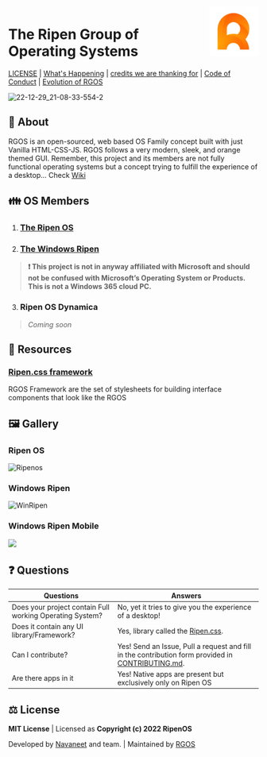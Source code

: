 <img align="right" width="100" height="100" src="Ripenos/Assets/General/ripenOs.png">

# The Ripen Group of Operating Systems
 [LICENSE](LICENSE) | [What's Happening](Docs/Changelog.md) | [credits we are thanking for](Docs/Credits.md) | [Code of Conduct](CODE_OF_CONDUCT.md) | [Evolution of RGOS](Docs/Evolution.md)
 
 ![22-12-29_21-08-33-554-2](https://user-images.githubusercontent.com/120778877/209983105-1a1e190a-a292-4caf-8c7a-3387c6a66e5e.jpg)

## 🪪 About
 RGOS is an open-sourced, web based OS Family concept built with just Vanilla HTML-CSS-JS. RGOS follows a very modern, sleek, and orange themed GUI. Remember, this project and its members are not fully functional operating systems but a concept trying to fulfill the experience of a desktop... Check [Wiki](https://github.com/ripenos/ripenos.github.io/wiki)
 
## 👪 OS Members
1. ### [The Ripen OS](https://ripenos.github.io/Ripenos)
2. ### [The Windows Ripen](https://ripenos.github.io/WinRipen)
 > **❗ This project is not in anyway affiliated with Microsoft and should not be confused with Microsoft’s Operating System or Products. This is not a Windows 365 cloud PC.**
3. ### Ripen OS Dynamica
 > _Coming soon_

## 🎒 Resources
### [Ripen.css framework](https://ripenos.github.io/ripen.css/)
RGOS Framework are the set of stylesheets for building interface components that look like the RGOS

## 🖼️ Gallery

### Ripen OS
![Ripenos](https://github.com/ripenos/ripenos.github.io/assets/120778877/2e31ae25-66e4-49bd-9eaa-add28b925472)

### Windows Ripen
![WinRipen](https://github.com/ripenos/ripenos.github.io/assets/120778877/c0eea1d5-aa05-4ccf-9cb9-f24b6a2c5d63)
### Windows Ripen Mobile
<img src="https://github.com/ripenos/ripenos.github.io/assets/120778877/a34697a5-4d8e-4837-a634-110f91ff4dd3" width="250" height="auto">

## ❓ Questions

| Questions | Answers          |
| ------- | ------------------ |
| Does your project contain Full working Operating System?|No, yet it tries to give you the experience of a desktop!|
|Does it contain any UI library/Framework?| Yes, library called the [Ripen.css](https://ripenos.github.io/ripen.css/).|
| Can I contribute?|Yes! Send an Issue, Pull a request and fill in the contribution form provided in [CONTRIBUTING.md](CONTRIBUTING.md).|
| Are there apps in it | Yes! Native apps are present but exclusively only on Ripen OS |

## ⚖️ License
**MIT License** | Licensed as **Copyright (c) 2022 RipenOS**

Developed by [Navaneet](https://github.com/navaneet239) and team. | Maintained by [RGOS](https://github.com/ripenos)
